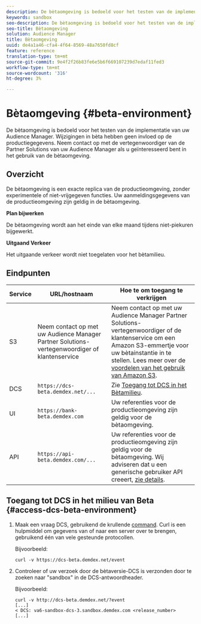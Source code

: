 ```yaml
---
description: De bètaomgeving is bedoeld voor het testen van de implementatie van uw Audience Manager. Wijzigingen in bèta hebben geen invloed op de productiegegevens. Neem contact op met de vertegenwoordiger van de Partner Solutions van uw Audience Manager als u geïnteresseerd bent in het gebruik van de bètaomgeving.
keywords: sandbox
seo-description: De bètaomgeving is bedoeld voor het testen van de implementatie van uw Audience Manager. Wijzigingen in bèta hebben geen invloed op de productiegegevens. Neem contact op met de vertegenwoordiger van de Partner Solutions van uw Audience Manager als u geïnteresseerd bent in het gebruik van de bètaomgeving.
seo-title: Bètaomgeving
solution: Audience Manager
title: Bètaomgeving
uuid: de4a1a46-cfa4-4f64-8569-48a7650fd8cf
feature: reference
translation-type: tm+mt
source-git-commit: 9e4f2f26b83fe6e5b6f669107239d7edaf11fed3
workflow-type: tm+mt
source-wordcount: '316'
ht-degree: 3%

---
```



# Bètaomgeving {#beta-environment}

De bètaomgeving is bedoeld voor het testen van de implementatie van uw Audience Manager. Wijzigingen in bèta hebben geen invloed op de productiegegevens. Neem contact op met de vertegenwoordiger van de Partner Solutions van uw Audience Manager als u geïnteresseerd bent in het gebruik van de bètaomgeving.

## Overzicht

De bètaomgeving is een exacte replica van de productieomgeving, zonder experimentele of niet-vrijgegeven functies. Uw aanmeldingsgegevens van de productieomgeving zijn geldig in de bètaomgeving.

**Plan bijwerken**

De bètaomgeving wordt aan het einde van elke maand tijdens niet-piekuren bijgewerkt.

**Uitgaand Verkeer**

Het uitgaande verkeer wordt niet toegelaten voor het bètamilieu.

<!-- 

Added re: AAM-30826.

 -->

## Eindpunten



| Service | URL/hostnaam | Hoe te om toegang te verkrijgen |
|--- |--- | --- |
| S3 | Neem contact op met uw Audience Manager Partner Solutions-vertegenwoordiger of klantenservice | Neem contact op met uw Audience Manager Partner Solutions-vertegenwoordiger of de klantenservice om een Amazon S3-emmertje voor uw bètainstantie in te stellen. Lees meer over de [voordelen van het gebruik van Amazon S3](../reference/amazon-s3.md). |
| DCS | `https://dcs-beta.demdex.net/...` | Zie [Toegang tot DCS in het Bètamilieu](../reference/beta-environment.md#access-dcs-beta-environment). |
| UI | `https://bank-beta.demdex.com` | Uw referenties voor de productieomgeving zijn geldig voor de bètaomgeving. |
| API | `https://api-beta.demdex.com/...` | Uw referenties voor de productieomgeving zijn geldig voor de bètaomgeving. Wij adviseren dat u een generische gebruiker API creeert, [zie details](../api/rest-api-main/aam-api-getting-started.md#requirements). |

## Toegang tot DCS in het milieu van Beta {#access-dcs-beta-environment}

1. Maak een vraag DCS, gebruikend de krullende [command](https://curl.haxx.se/docs/manpage.html). Curl is een hulpmiddel om gegevens van of naar een server over te brengen, gebruikend één van vele gesteunde protocollen.

   Bijvoorbeeld:

   `curl -v https://dcs-beta.demdex.net/event`

1. Controleer of uw verzoek door de bètaversie-DCS is verzonden door te zoeken naar &quot;sandbox&quot; in de DCS-antwoordheader.

   Bijvoorbeeld:

   ```
   curl -v http://dcs-beta.demdex.net/?event
   [...]
   < DCS: va6-sandbox-dcs-3.sandbox.demdex.com <release_number>
   [...]
   ```

<!--

1. Determine the load balancer's endpoint IP addresses.

   Run the `dig`  [command](https://en.wikipedia.org/wiki/Dig_(command)) to determine the IP address of the nearest load balancer. The `dig` command queries the Domain Name System and returns the name and IP addresses of the [!DNL Audience Manager] [!UICONTROL Data Collection Servers (DCS)].

   ```
   dig dcs-beta.demdex.net
   ...
   dcs-sandbox-1754093861.us-east-1.elb.amazonaws.com. 60 IN A 52.87.15.51
   dcs-sandbox-1754093861.us-east-1.elb.amazonaws.com. 60 IN A 50.16.150.8
   dcs-sandbox-1754093861.us-east-1.elb.amazonaws.com. 60 IN A 52.2.228.100
   ```

2. Using one of the addresses in the above table, add a static DNS entry in the [!DNL /etc/hosts] file.

   On Windows, modify [!DNL c:\WINDOWS\system32\drivers\etc\hosts].

   For example:

   [!DNL 52.87.15.51 *`samplepartner`*.demdex.net]

   >[!NOTE]
   >
   >The addresses change occasionally, so you must keep your [!DNL /etc/hosts] file up to date.

   Additionally, if you need to set up ID synchronization, you must add a similar entry for [!DNL dpm.demdex.net.]

   [!DNL 52.87.15.51 dpm.demdex.net]. 

3. Make a DCS call, using the `curl` [command](https://curl.haxx.se/docs/manpage.html). Curl is a tool to transfer data from or to a server, using one of many supported protocols.

   For example:

   [!DNL https://<domain>/event?product=camera] 

4. Verify that your request was served by the beta DCS by looking for "sandbox" in the DCS response header.

   For example:

   ```
   curl -v https://dcs-beta.demdex.net/?event
   [...]
   < DCS: va6-sandbox-dcs-3.sandbox.demdex.com <release_number>
   [...]
   ```

   -->